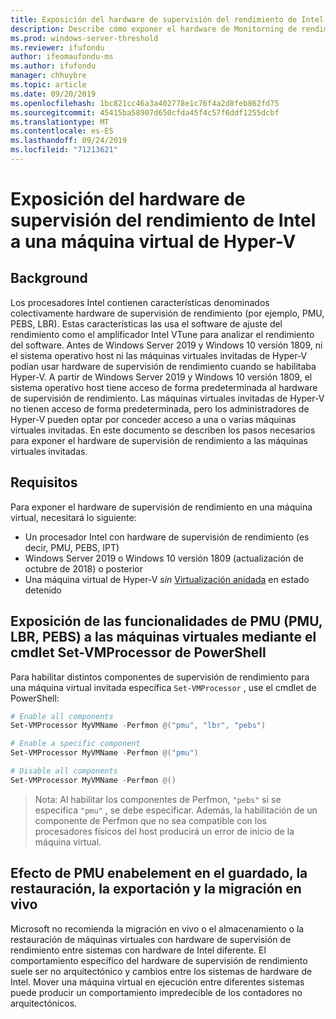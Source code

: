 ```yaml
---
title: Exposición del hardware de supervisión del rendimiento de Intel a una máquina virtual de Hyper-V
description: Describe cómo exponer el hardware de Monitorning de rendimiento de Intel a un equipo de Hyper-V. También toca el modo en que los efectos de habilitación de la migración en vivo.
ms.prod: windows-server-threshold
ms.reviewer: ifufondu
author: ifeomaufondu-ms
ms.author: ifufondu
manager: chhuybre
ms.topic: article
ms.date: 09/20/2019
ms.openlocfilehash: 1bc821cc46a3a402778e1c76f4a2d8feb862fd75
ms.sourcegitcommit: 45415ba58907d650cfda45f4c57f6ddf1255dcbf
ms.translationtype: MT
ms.contentlocale: es-ES
ms.lasthandoff: 09/24/2019
ms.locfileid: "71213621"
---
```

# <a name="exposing-intel-performance-monitoring-hardware-to-a-hyper-v-virtual-machine"></a>Exposición del hardware de supervisión del rendimiento de Intel a una máquina virtual de Hyper-V
 
## <a name="background"></a>Background
Los procesadores Intel contienen características denominados colectivamente hardware de supervisión de rendimiento (por ejemplo, PMU, PEBS, LBR). Estas características las usa el software de ajuste del rendimiento como el amplificador Intel VTune para analizar el rendimiento del software.  Antes de Windows Server 2019 y Windows 10 versión 1809, ni el sistema operativo host ni las máquinas virtuales invitadas de Hyper-V podían usar hardware de supervisión de rendimiento cuando se habilitaba Hyper-V.  A partir de Windows Server 2019 y Windows 10 versión 1809, el sistema operativo host tiene acceso de forma predeterminada al hardware de supervisión de rendimiento.  Las máquinas virtuales invitadas de Hyper-V no tienen acceso de forma predeterminada, pero los administradores de Hyper-V pueden optar por conceder acceso a una o varias máquinas virtuales invitadas.  En este documento se describen los pasos necesarios para exponer el hardware de supervisión de rendimiento a las máquinas virtuales invitadas.
 
## <a name="requirements"></a>Requisitos 
Para exponer el hardware de supervisión de rendimiento en una máquina virtual, necesitará lo siguiente:
- Un procesador Intel con hardware de supervisión de rendimiento (es decir, PMU, PEBS, IPT)
- Windows Server 2019 o Windows 10 versión 1809 (actualización de octubre de 2018) o posterior
- Una máquina virtual de Hyper-V _sin_ [Virtualización anidada](https://docs.microsoft.com/virtualization/hyper-v-on-windows/user-guide/nested-virtualization) en estado detenido
 
## <a name="exposing-the-pmu-capabilities-pmu-lbr-pebs-to-virtual-machines-via-powershells-set-vmprocessor-cmdlet"></a>Exposición de las funcionalidades de PMU (PMU, LBR, PEBS) a las máquinas virtuales mediante el cmdlet Set-VMProcessor de PowerShell
Para habilitar distintos componentes de supervisión de rendimiento para una máquina virtual invitada específica `Set-VMProcessor` , use el cmdlet de PowerShell:
 
``` Powershell
# Enable all components
Set-VMProcessor MyVMName -Perfmon @("pmu", "lbr", "pebs")
```
 
``` Powershell
# Enable a specific component
Set-VMProcessor MyVMName -Perfmon @("pmu")
```
 
``` Powershell
# Disable all components
Set-VMProcessor MyVMName -Perfmon @()
```
 
>Nota: Al habilitar los componentes de Perfmon, `"pebs"` si se especifica `"pmu"` , se debe especificar.  Además, la habilitación de un componente de Perfmon que no sea compatible con los procesadores físicos del host producirá un error de inicio de la máquina virtual.
 
## <a name="effect-of-pmu-enabelement-on-saverestore-export-and-live-migration"></a>Efecto de PMU enabelement en el guardado, la restauración, la exportación y la migración en vivo
 
Microsoft no recomienda la migración en vivo o el almacenamiento o la restauración de máquinas virtuales con hardware de supervisión de rendimiento entre sistemas con hardware de Intel diferente. El comportamiento específico del hardware de supervisión de rendimiento suele ser no arquitectónico y cambios entre los sistemas de hardware de Intel.  Mover una máquina virtual en ejecución entre diferentes sistemas puede producir un comportamiento impredecible de los contadores no arquitectónicos.